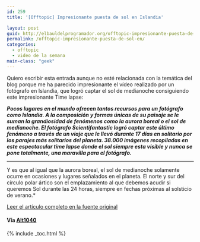 ```yaml
---
id: 259
title: '[Offtopic] Impresionante puesta de sol en Islandia'

layout: post
guid: http://elbauldelprogramador.org/offtopic-impresionante-puesta-de-sol-en-islandia/
permalink: /offtopic-impresionante-puesta-de-sol-en/
categories:
  - offtopic
  - video de la semana
main-class: "geek"
---
```

Quiero escribir esta entrada aunque no esté relacionada con la temática del blog porque me ha parecido impresionante el vídeo realizado por un fotógrafo en Islandia, que logró captar el sol de medianoche consiguiendo este impresionante Time lapse:




<!--ad-->

***Pocos lugares en el mundo ofrecen tantos recursos para un fotógrafo como Islandia. A la composición y formas únicas de su paisaje se le suman la grandiosidad de fenómenos como la aurora boreal o el sol de medianoche. El fotógrafo Scientifantastic logró captar este último fenómeno a través de un viaje que le llevó durante 17 días en solitario por los parajes más solitarios del planeta. 38.000 imágenes recopiladas en este espectacular time lapse donde el sol siempre esta visible y nunca se pone totalmente, una maravilla para el fotógrafo.***

***  
Y es que al igual que la aurora boreal, el sol de medianoche solamente ocurre en ocasiones y lugares señalados en el planeta. El norte y sur del círculo polar ártico son el emplazamiento al que debemos acudir si queremos Sol durante las 24 horas, siempre en fechas próximas al solsticio de verano.</b>*</p>

[Leer el artículo completo en la fuente original][1]

#### Vía [Alt1040][2]



 [1]: http://alt1040.com/2011/10/islandia-y-su-asombrosa-puesta-de-sol-infinita
 [2]: http://alt1040.com/

{% include _toc.html %}

